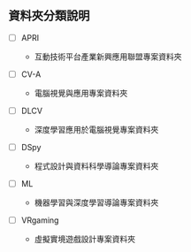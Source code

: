 ## 資料夾分類說明

- [ ] APRI
  - 互動技術平台產業新興應用聯盟專案資料夾

- [ ] CV-A
  - 電腦視覺與應用專案資料夾

- [ ] DLCV
  - 深度學習應用於電腦視覺專案資料夾

- [ ] DSpy
  - 程式設計與資料科學導論專案資料夾

- [ ] ML
  - 機器學習與深度學習導論專案資料夾

- [ ] VRgaming
  - 虛擬實境遊戲設計專案資料夾
